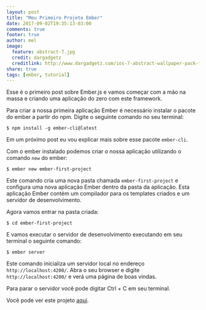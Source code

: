 ```yaml
---
layout: post
title: "Meu Primeiro Projeto Ember"
date: 2017-09-02T19:35:13-03:00
comments: true
footer: true
author: mel
image:
  feature: abstract-7.jpg
  credit: dargadgetz
  creditlink: http://www.dargadgetz.com/ios-7-abstract-wallpaper-pack-for-iphone-5-and-ipod-touch-retina/
share: true
tags: [ember, tutorial]
---
```


Esse é o primeiro post sobre Ember.js e vamos começar com a mão na massa e criando uma aplicação do zero com este framework.

Para criar a nossa primeira aplicação Ember é necessário instalar o pacote do ember a partir do npm. Digite o seguinte comando no seu terminal:

```shell
$ npm install -g ember-cli@latest
```
Em um próximo post eu vou explicar mais sobre esse pacote `ember-cli`.

Com o ember instalado podemos criar o nossa aplicação utilizando o comando `new` do ember:

```shell
$ ember new ember-first-project
```

Este comando cria uma nova pasta chamada `ember-first-project` e configura uma nova aplicação Ember dentro da pasta da aplicação. Esta aplicação Ember contém um compilador para os templates criados e um servidor de desenvolvimento.

Agora vamos entrar na pasta criada:

```shell
$ cd ember-first-project
```

E vamos executar o servidor de desenvolvimento executando em seu terminal o seguinte comando:

```shell
$ ember server
```

Este comando inicializa um servidor local no endereço `http://localhost:4200/`. Abra o seu browser e digite `http://localhost:4200/` e verá uma página de boas vindas.

Para parar o servidor você pode digitar Ctrl + C em seu terminal.

Você pode ver este projeto [aqui](https://github.com/melderaldo/ember-projects/tree/master/ember-first-project).
